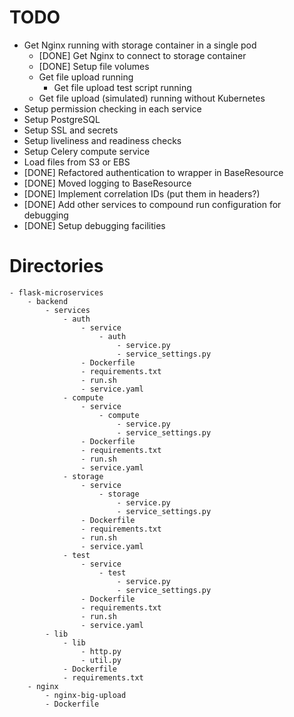 # TODO

 - Get Nginx running with storage container in a single pod
   - [DONE] Get Nginx to connect to storage container
   - [DONE] Setup file volumes
   - Get file upload running
     - Get file upload test script running
   - Get file upload (simulated) running without Kubernetes
 - Setup permission checking in each service
 - Setup PostgreSQL
 - Setup SSL and secrets
 - Setup liveliness and readiness checks
 - Setup Celery compute service
 - Load files from S3 or EBS
 - [DONE] Refactored authentication to wrapper in BaseResource
 - [DONE] Moved logging to BaseResource
 - [DONE] Implement correlation IDs (put them in headers?)
 - [DONE] Add other services to compound run configuration for debugging
 - [DONE] Setup debugging facilities


# Directories

    - flask-microservices
        - backend
            - services
                - auth
                    - service
                        - auth
                            - service.py
                            - service_settings.py
                    - Dockerfile
                    - requirements.txt
                    - run.sh
                    - service.yaml
                - compute
                    - service
                        - compute
                            - service.py
                            - service_settings.py
                    - Dockerfile
                    - requirements.txt
                    - run.sh
                    - service.yaml
                - storage
                    - service
                        - storage
                            - service.py
                            - service_settings.py
                    - Dockerfile
                    - requirements.txt
                    - run.sh
                    - service.yaml
                - test
                    - service
                        - test
                            - service.py
                            - service_settings.py
                    - Dockerfile
                    - requirements.txt
                    - run.sh
                    - service.yaml                    
            - lib
                - lib
                    - http.py
                    - util.py
                - Dockerfile
                - requirements.txt                    
        - nginx
            - nginx-big-upload
            - Dockerfile
